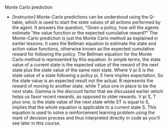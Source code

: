 Monte Carlo prediction
- [Instructor] Monte-Carlo predictions can be understood using the Q-table, which is used to start the state values of all actions performed by the agent. It answers the question, "Given a policy, how will the agents estimate "the value function or the expected cumulative reward?" The Monte-Carlo prediction is just the Monte Carlo method as explained in earlier lessons. It uses the Bellman equation to estimate the state and action value functions, otherwise known as the expected cumulative reward for following the policy. The Bellman equation for the Monte Carlo method is represented by this equation. In simple terms, the state value of a current state is the expected value of the reward of the next state plus the state value of the same next state. Where V pi S is the state value of a state following a policy pi, E here implies expectation. So the state value is an expected result not the actual. R represents the reward of moving to another state, while T plus one in place to be the next state. Gamma is the discount factor that we discussed earlier which helps us favor recent rewards, as opposed to older rewards. V pi S, T plus one, is the state value of the next state while ST is equal to S, implies that the whole equation is applicable to a current state S. This equation is used to solve a reinforcement learning problem using the mark of decision process and thus interpreted directly in code as you'll see later in this course.